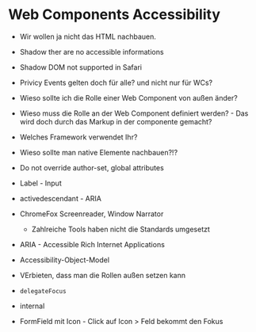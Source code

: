 # Web Components Accessibility 

- Wir wollen ja nicht das HTML nachbauen.
- Shadow ther are no accessible informations
- Shadow DOM not supported in Safari
- Privicy Events gelten doch für alle? und nicht nur für WCs?
- Wieso sollte ich die Rolle einer Web Component von außen änder?
- Wieso muss die Rolle an der Web Component definiert werden? - Das wird doch durch das Markup in der componente gemacht?
- Welches Framework verwendet Ihr?
- Wieso sollte man native Elemente nachbauen?!?

- Do not override author-set, global attributes
- Label - Input 
- activedescendant - ARIA
- ChromeFox Screenreader, Window Narrator
  - Zahlreiche Tools haben nicht die Standards umgesetzt
- ARIA - Accessible Rich Internet Applications
- Accessibility-Object-Model
- VErbieten, dass man die Rollen außen setzen kann
- `delegateFocus`
- internal
- FormField mit Icon - Click auf Icon > Feld bekommt den Fokus
